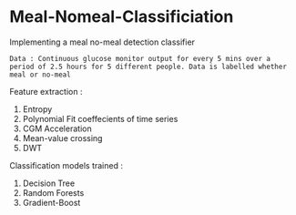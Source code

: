 # Meal-Nomeal-Classificiation
Implementing a meal no-meal detection classifier 

    Data : Continuous glucose monitor output for every 5 mins over a period of 2.5 hours for 5 different people. Data is labelled whether meal or no-meal
Feature extraction :
  1. Entropy
  2. Polynomial Fit coeffecients of time series
  3. CGM Acceleration 
  4. Mean-value crossing 
  5. DWT
  
Classification models trained :
  1. Decision Tree
  2. Random Forests
  3. Gradient-Boost
  
